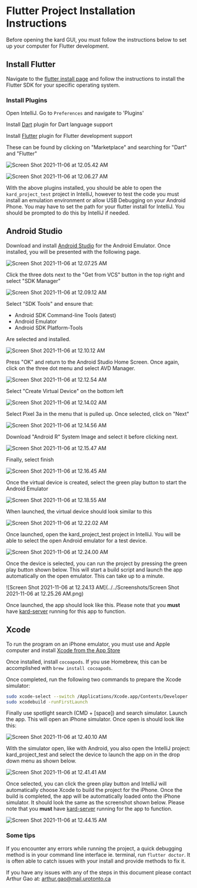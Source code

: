 

# Flutter Project Installation Instructions

Before opening the kard GUI, you must follow the instructions below to set up your computer for Flutter development.

## Install Flutter

Navigate to the [flutter install page](https://flutter.dev/docs/get-started/install) and follow the instructions to install the Flutter SDK for your specific operating system.

### Install Plugins

Open IntelliJ. Go to `Preferences` and navigate to 'Plugins'

Install [Dart](https://plugins.jetbrains.com/plugin/6351-dart) plugin for Dart language support

Install [Flutter](https://plugins.jetbrains.com/plugin/9212-flutter) plugin for Flutter development support

These can be found by clicking on "Marketplace" and searching for "Dart" and "Flutter"

![Screen Shot 2021-11-06 at 12.05.42 AM](https://github.com/CSC207-UofT/course-project-purplemongoose/blob/main/kard_project_test/Installation_Instructions.assets/Screen%20Shot%202021-11-06%20at%2012.05.42%20AM.png)

![Screen Shot 2021-11-06 at 12.06.27 AM](https://github.com/CSC207-UofT/course-project-purplemongoose/blob/main/kard_project_test/Installation_Instructions.assets/Screen%20Shot%202021-11-06%20at%2012.06.27%20AM.png)

With the above plugins installed, you should be able to open the `kard_project_test` project in IntelliJ, however to test the code you must install an emulation environment or allow USB Debugging on your Android Phone. You may have to set the path for your flutter install for IntelliJ. You should be prompted to do this by IntelliJ if needed.

## Android Studio

Download and install [Android Studio](https://developer.android.com/studio) for the Android Emulator. Once installed, you will be presented with the following page.

![Screen Shot 2021-11-06 at 12.07.25 AM](https://github.com/CSC207-UofT/course-project-purplemongoose/blob/main/kard_project_test/Installation_Instructions.assets/Screen%20Shot%202021-11-06%20at%2012.07.25%20AM.png)

Click the three dots next to the "Get from VCS" button in the top right and select "SDK Manager"

![Screen Shot 2021-11-06 at 12.09.12 AM](https://github.com/CSC207-UofT/course-project-purplemongoose/blob/main/kard_project_test/Installation_Instructions.assets/Screen%20Shot%202021-11-06%20at%2012.09.12%20AM.png)

Select "SDK Tools" and ensure that:

- Android SDK Command-line Tools (latest)
- Android Emulator
- Android SDK Platform-Tools

Are selected and installed.

![Screen Shot 2021-11-06 at 12.10.12 AM](https://github.com/CSC207-UofT/course-project-purplemongoose/blob/main/kard_project_test/Installation_Instructions.assets/Screen%20Shot%202021-11-06%20at%2012.10.12%20AM.png)

Press "OK" and return to the Android Studio Home Screen. Once again, click on the three dot menu and select AVD Manager.

![Screen Shot 2021-11-06 at 12.12.54 AM](https://github.com/CSC207-UofT/course-project-purplemongoose/blob/main/kard_project_test/Installation_Instructions.assets/Screen%20Shot%202021-11-06%20at%2012.10.51%20AM.png)

Select "Create Virtual Device" on the bottom left

![Screen Shot 2021-11-06 at 12.14.02 AM](https://github.com/CSC207-UofT/course-project-purplemongoose/blob/main/kard_project_test/Installation_Instructions.assets/Screen%20Shot%202021-11-06%20at%2012.12.54%20AM.png)

Select Pixel 3a in the menu that is pulled up. Once selected, click on "Next"

![Screen Shot 2021-11-06 at 12.14.56 AM](https://github.com/CSC207-UofT/course-project-purplemongoose/blob/main/kard_project_test/Installation_Instructions.assets/Screen%20Shot%202021-11-06%20at%2012.14.02%20AM.png)

Download "Android R" System Image and select it before clicking next.

![Screen Shot 2021-11-06 at 12.15.47 AM](https://github.com/CSC207-UofT/course-project-purplemongoose/blob/main/kard_project_test/Installation_Instructions.assets/Screen%20Shot%202021-11-06%20at%2012.14.56%20AM.png) 

Finally, select finish

![Screen Shot 2021-11-06 at 12.16.45 AM](https://github.com/CSC207-UofT/course-project-purplemongoose/blob/main/kard_project_test/Installation_Instructions.assets/Screen%20Shot%202021-11-06%20at%2012.15.47%20AM.png)

Once the virtual device is created, select the green play button to start the Android Emulator

![Screen Shot 2021-11-06 at 12.18.55 AM](https://github.com/CSC207-UofT/course-project-purplemongoose/blob/main/kard_project_test/Installation_Instructions.assets/Screen%20Shot%202021-11-06%20at%2012.16.45%20AM.png)

When launched, the virtual device should look similar to this

![Screen Shot 2021-11-06 at 12.22.02 AM](https://github.com/CSC207-UofT/course-project-purplemongoose/blob/main/kard_project_test/Installation_Instructions.assets/Screen%20Shot%202021-11-06%20at%2012.18.55%20AM.png)

Once launched, open the kard_project_test project in IntelliJ. You will be able to select the open Android emulator for a test device.

![Screen Shot 2021-11-06 at 12.24.00 AM](https://github.com/CSC207-UofT/course-project-purplemongoose/blob/main/kard_project_test/Installation_Instructions.assets/Screen%20Shot%202021-11-06%20at%2012.22.02%20AM.png)

Once the device is selected, you can run the project by pressing the green play button shown below. This will start a build script and launch the app automatically on the open emulator. This can take up to a minute.

![Screen Shot 2021-11-06 at 12.24.13 AM](../../Screenshots/Screen Shot 2021-11-06 at 12.25.26 AM.png)

Once launched, the app should look like this. Please note that you **must** have [kard-server]() running for this app to function.

## Xcode

To run the program on an iPhone emulator, you must use and Apple computer and install [Xcode from the App Store](https://apps.apple.com/us/app/xcode/id497799835?mt=12) 

Once installed, install `cocoapods`. If you use Homebrew, this can be accomplished with `brew install cocoapods`.

Once completed, run the following two commands to prepare the Xcode simulator:

```bash
sudo xcode-select --switch /Applications/Xcode.app/Contents/Developer
sudo xcodebuild -runFirstLaunch
```

Finally use spotlight search (CMD + [space]) and search simulator. Launch the app. This will open an iPhone simulator. Once open is should look like this:

![Screen Shot 2021-11-06 at 12.40.10 AM]()

With the simulator open, like with Android, you also open the IntelliJ project: kard_project_test and select the device to launch the app on in the drop down menu as shown below.

![Screen Shot 2021-11-06 at 12.41.41 AM]()

Once selected, you can click the green play button and IntelliJ will automatically choose Xcode to build the project for the iPhone. Once the build is completed, the app will be automatically loaded onto the iPhone simulator. It should look the same as the screenshot shown below. Please note that you **must** have [kard-server]() running for the app to function.

![Screen Shot 2021-11-06 at 12.44.15 AM]()

### Some tips

If you encounter any errors while running the project, a quick debugging method is in your command line interface ie. terminal, run `flutter doctor`. It is often able to catch issues with your install and provide methods to fix it.

If you have any issues with any of the steps in this document please contact Arthur Gao at: arthur.gao@mail.urotonto.ca

